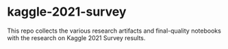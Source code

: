 # kaggle-2021-survey
This repo collects the various research artifacts and final-quality  notebooks with the research on Kaggle 2021  Survey results.
